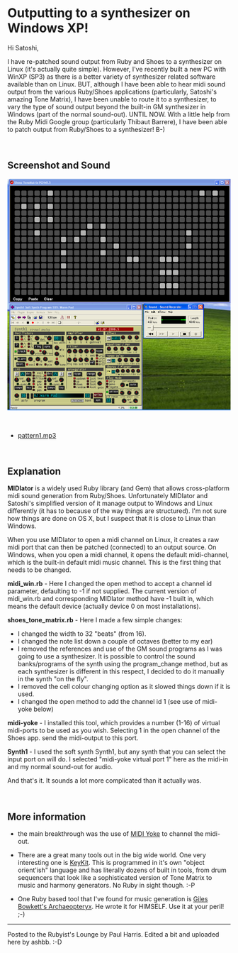 Outputting to a synthesizer on Windows XP!
==========================================
Hi Satoshi,

I have re-patched sound output from Ruby and Shoes to a synthesizer on Linux (it's actually quite simple). However, I've recently built a new PC with WinXP (SP3) as there is a better variety of synthesizer related software available than on Linux. BUT, although I have been able to hear midi sound output from the various Ruby/Shoes applications (particularly, Satoshi's amazing Tone Matrix), I have been unable to route it to a synthesizer, to vary the type of sound output beyond the built-in GM synthesizer in Windows (part of the normal sound-out). UNTIL NOW. With a little help from the Ruby Midi Google group (particularly Thibaut Barrere), I have been able to patch output from Ruby/Shoes to a synthesizer! B-)

<br>

Screenshot and Sound
--------------------
![pattern1.png](http://github.com/ashbb/shoes_tone_matrix/raw/master/pattern1.png)

<br>

- [pattern1.mp3](http://github.com/ashbb/shoes_tone_matrix/raw/master/pattern1.mp3)

<br>

Explanation
-----------
**MIDIator** is a widely used Ruby library (and Gem) that allows cross-platform midi sound generation from Ruby/Shoes. Unfortunately MIDIator and Satoshi's simplified version of it manage output to Windows and Linux differently (it has to because of the way things are structured). I'm not sure how things are done on OS X, but I suspect that it is close to Linux than Windows.

When you use MIDIator to open a midi channel on Linux, it creates a raw midi port that can then be patched (connected) to an output source. On Windows, when you open a midi channel, it opens the default midi-channel, which is the built-in default midi music channel. This is the first thing that needs to be changed.

**midi_win.rb** - Here I changed the open method to accept a channel id parameter, defaulting to -1 if not supplied. The current version of midi_win.rb and corresponding MIDIator method have -1 built in, which means the default device (actually device 0 on most installations).

**shoes_tone_matrix.rb** - Here I made a few simple changes:

- I changed the width to 32 "beats" (from 16).
- I changed the note list down a couple of octaves (better to my ear)
- I removed the references and use of the GM sound programs as I was going to use a synthesizer. It is possible to control the sound banks/programs of the synth using the program_change method, but as each synthesizer is different in this respect, I decided to do it manually in the synth "on the fly".
- I removed the cell colour changing option as it slowed things down if it is used.
- I changed the open method to add the channel id 1 (see use of midi-yoke below)

**midi-yoke** - I installed this tool, which provides a number (1-16) of virtual midi-ports to be used as you wish. Selecting 1 in the open channel of the Shoes app. send the midi-output to this port.

**Synth1** - I used the soft synth Synth1, but any synth that you can select the input port on will do. I selected "midi-yoke virtual port 1" here as the midi-in and my normal sound-out for audio.

And that's it. It sounds a lot more complicated than it actually was.

<br>

More information
----------------
- the main breakthrough was the use of [MIDI Yoke](http://www.midiox.com/myoke.htm) to channel the midi-out.

- There are a great many tools out in the big wide world. One very interesting one is [KeyKit](http://nosuch.com/keykit/). This is programmed in it's own "object orient'ish" language and has literally dozens of built in tools, from drum sequencers that look like a sophisticated version of Tone Matrix to music and harmony generators. No Ruby in sight though. :-P

- One Ruby based tool that I've found for music generation is [Giles Bowkett's Archaeopteryx](http://wiki.github.com/gilesbowkett/archaeopteryx). He wrote it for HIMSELF. Use it at your peril! ;-)


------------

Posted to the Rubyist's Lounge by Paul Harris. Edited a bit and uploaded here by ashbb. :-D
